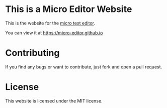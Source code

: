 # This is a Micro Editor Website

This is the website for the [micro text editor](https://github.com/zyedidia/micro).

You can view it at https://micro-editor.github.io

# Contributing

If you find any bugs or want to contribute, just fork and open a pull request.

# License

This website is licensed under the MIT license.
